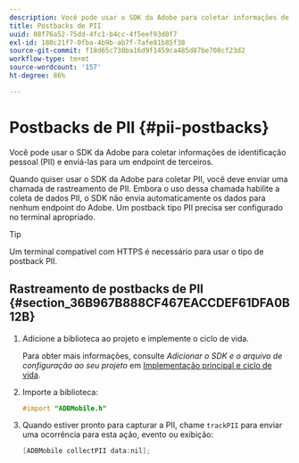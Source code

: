```yaml
---
description: Você pode usar o SDK da Adobe para coletar informações de identificação pessoal (PII) e enviá-las para um endpoint de terceiros.
title: Postbacks de PII
uuid: 08f76a52-75dd-4fc1-b4cc-4f5eef93d0f7
exl-id: 180c21f7-0fba-4b9b-ab7f-7afe81b85f38
source-git-commit: f18d65c738ba16d9f1459ca485d87be708cf23d2
workflow-type: tm+mt
source-wordcount: '157'
ht-degree: 86%

---
```


# Postbacks de PII {#pii-postbacks}

Você pode usar o SDK da Adobe para coletar informações de identificação pessoal (PII) e enviá-las para um endpoint de terceiros.

Quando quiser usar o SDK da Adobe para coletar PII, você deve enviar uma chamada de rastreamento de PII. Embora o uso dessa chamada habilite a coleta de dados PII, o SDK não envia automaticamente os dados para nenhum endpoint do Adobe. Um postback tipo PII precisa ser configurado no terminal apropriado.

>[!TIP]
>
>Um terminal compatível com HTTPS é necessário para usar o tipo de postback PII.

## Rastreamento de postbacks de PII {#section_36B967B888CF467EACCDEF61DFA0B12B}

1. Adicione a biblioteca ao projeto e implemente o ciclo de vida.

   Para obter mais informações, consulte *Adicionar o SDK e o arquivo de configuração ao seu projeto* em [Implementação principal e ciclo de vida](/help/ios/getting-started/dev-qs.md).
1. Importe a biblioteca:

   ```objective-c
   #import "ADBMobile.h"
   ```

1. Quando estiver pronto para capturar a PII, chame `trackPII` para enviar uma ocorrência para esta ação, evento ou exibição:

   ```objective-c
   [ADBMobile collectPII data:nil];
   ```
